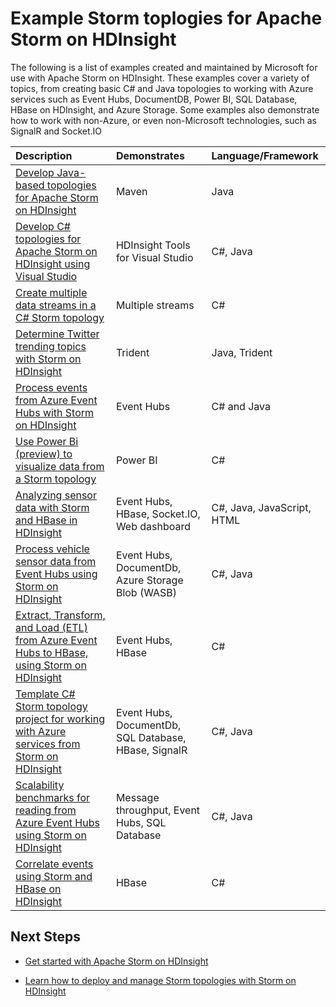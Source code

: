 <properties
 pageTitle="Example Apache Storm topologies on HDInsight | Microsoft Azure"
 description="A list of example Storm topologies created and tested with Apache Storm on HDInsight including basic C# and Java topologies, and working with Event Hubs."
 services="hdinsight"
 documentationCenter=""
 authors="Blackmist"
 manager="paulettm"
 editor="cgronlun"/>

<tags
 ms.service="hdinsight"
 ms.devlang="na"
 ms.topic="article"
 ms.tgt_pltfrm="na"
 ms.workload="big-data"
 ms.date="06/05/2015"
 ms.author="larryfr"/>

# Example Storm toplogies for Apache Storm on HDInsight

The following is a list of examples created and maintained by Microsoft for use with Apache Storm on HDInsight. These examples cover a variety of topics, from creating basic C# and Java topologies to working with Azure services such as Event Hubs, DocumentDB, Power BI, SQL Database, HBase on HDInsight, and Azure Storage. Some examples also demonstrate how to work with non-Azure, or even non-Microsoft technologies, such as SignalR and Socket.IO

| Description                                                                                             | Demonstrates                                         | Language/Framework         |
|:--------------------------------------------------------------------------------------------------------|:-----------------------------------------------------|:---------------------------|
| [Develop Java-based topologies for Apache Storm on HDInsight][5797064f]                                 | Maven                                                | Java                       |
| [Develop C# topologies for Apache Storm on HDInsight using Visual Studio][16fce2d1]                     | HDInsight Tools for Visual Studio                    | C#, Java                   |
| [Create multiple data streams in a C# Storm topology][ec5a4064]                                         | Multiple streams                                     | C#                         |
| [Determine Twitter trending topics with Storm on HDInsight][3c86c7c8]                                   | Trident                                              | Java, Trident              |
| [Process events from Azure Event Hubs with Storm on HDInsight][844d1d81]                                | Event Hubs                                           | C# and Java                |
| [Use Power Bi (preview) to visualize data from a Storm topology][94d15238]                              | Power BI                                             | C#                         |
| [Analyzing sensor data with Storm and HBase in HDInsight][ab894747]                                     | Event Hubs, HBase, Socket.IO, Web dashboard          | C#, Java, JavaScript, HTML |
| [Process vehicle sensor data from Event Hubs using Storm on HDInsight][246ee964]                        | Event Hubs, DocumentDb, Azure Storage Blob (WASB)    | C#, Java                   |
| [Extract, Transform, and Load (ETL) from Azure Event Hubs to HBase, using Storm on HDInsight][b4b68194] | Event Hubs, HBase                                    | C#                         |
| [Template C# Storm topology project for working with Azure services from Storm on HDInsight][ce0c02a2]  | Event Hubs, DocumentDb, SQL Database, HBase, SignalR | C#, Java                   |
| [Scalability benchmarks for reading from Azure Event Hubs using Storm on HDInsight][d6c540e3]           | Message throughput, Event Hubs, SQL Database         | C#, Java                   |
| [Correlate events using Storm and HBase on HDInsight](hdinsight-storm-correlation-topology.md) | HBase | C# |

## Next Steps

* [Get started with Apache Storm on HDInsight][2b8c3488]

* [Learn how to deploy and manage Storm topologies with Storm on HDInsight][6eb0d3b8]

  [2b8c3488]: ../hdinsight-storm-getting-started.md "Learn how to create a Storm on HDInsight cluster and use the Storm Dashboard to deploy example topologies."
  [6eb0d3b8]: hdinsight-storm-deploy-monitor-topology.md "Learn how to deploy and manage topologies using the web-based Storm Dashboard and Storm UI or the HDInsight Tools for Visual Studio."
  [16fce2d1]: hdinsight-storm-develop-csharp-visual-studio-topology.md "Learn how to create C# Storm topologies by using the HDInsight Tools for Visual Studio."
  [5797064f]: hdinsight-storm-develop-java-topology.md "Learn how to create Storm topologies in Java, using Maven, by creating a basic wordcount topology."
  [94d15238]: hdinsight-storm-power-bi-topology.md "Demonstrates how to write data to Power BI from a C# topology, then create a chart and dashboard from the data."
  [ec5a4064]: https://github.com/Blackmist/csharp-storm-example "Demonstrates a basic Storm topology that performs a wordcount, implemented in C#. This also demonstrates how to create multiple data streams within a C# topology."
  [844d1d81]: hdinsight-storm-develop-csharp-event-hub-topology.md "Learn how to read and write data from Azure Event Hubs with Storm on HDInsight."
  [ab894747]: hdinsight-storm-sensor-data-analysis.md "Learn how to use Apache Storm on HDInsight to process sensor data from Azure Event Hubs, visualize it using D3.js, and (optionally,) store it to HBase."
  [3c86c7c8]: hdinsight-storm-twitter-trending.md "Learn how to use Trident to create a Storm topology that determines trending topics (based on hashtags,) on Twitter."
  [246ee964]: hdinsight-storm-iot-eventhub-documentdb.md "Learn how to use a Storm topology to read messages from Azure Event Hubs, read documents from Azure DocumentDB for data referencing and save data to Azure Storage."
  [d6c540e3]: https://github.com/hdinsight/hdinsight-storm-examples/blob/master/EventCountExample "Several topologies to demonstrate throughput when reading from Azure Event Hubs and storing to SQL Database using Apache Storm on HDInsight."
  [b4b68194]: https://github.com/hdinsight/hdinsight-storm-examples/blob/master/RealTimeETLExample "Learn how to read data from Azure Event Hubs, aggregate & transform the data, then store it to HBase on HDInsight."
  [ce0c02a2]: https://github.com/hdinsight/hdinsight-storm-examples/tree/master/templates/HDInsightStormExamples "This project contains templates for spouts, bolts and topologies to interact with various Azure services like Event Hubs, DocumentDB, and SQL Database."
 